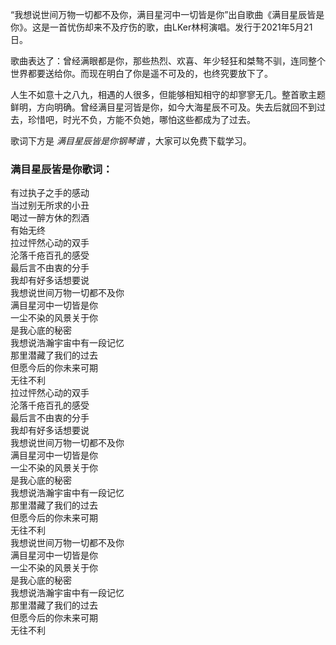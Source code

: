 

“我想说世间万物一切都不及你，满目星河中一切皆是你”出自歌曲《满目星辰皆是你》。这是一首忧伤却来不及疗伤的歌，由LKer林柯演唱。发行于2021年5月21日。

歌曲表达了：曾经满眼都是你，那些热烈、欢喜、年少轻狂和桀骜不驯，连同整个世界都要送给你。而现在明白了你是遥不可及的，也终究要放下了。

人生不如意十之八九，相遇的人很多，但能够相知相守的却寥寥无几。整首歌主题鲜明，方向明确。曾经满目星河皆是你，如今大海星辰不可及。失去后就回不到过去，珍惜吧，时光不负，方能不负她，哪怕这些都成为了过去。

歌词下方是 _满目星辰皆是你钢琴谱_ ，大家可以免费下载学习。

### 满目星辰皆是你歌词：

有过执子之手的感动  
当过别无所求的小丑  
喝过一醉方休的烈酒  
有始无终  
拉过怦然心动的双手  
沦落千疮百孔的感受  
最后言不由衷的分手  
我却有好多话想要说  
我想说世间万物一切都不及你  
满目星河中一切皆是你  
一尘不染的风景关于你  
是我心底的秘密  
我想说浩瀚宇宙中有一段记忆  
那里潜藏了我们的过去  
但愿今后的你未来可期  
无往不利  
拉过怦然心动的双手  
沦落千疮百孔的感受  
最后言不由衷的分手  
我却有好多话想要说  
我想说世间万物一切都不及你  
满目星河中一切皆是你  
一尘不染的风景关于你  
是我心底的秘密  
我想说浩瀚宇宙中有一段记忆  
那里潜藏了我们的过去  
但愿今后的你未来可期  
无往不利  
我想说世间万物一切都不及你  
满目星河中一切皆是你  
一尘不染的风景关于你  
是我心底的秘密  
我想说浩瀚宇宙中有一段记忆  
那里潜藏了我们的过去  
但愿今后的你未来可期  
无往不利

